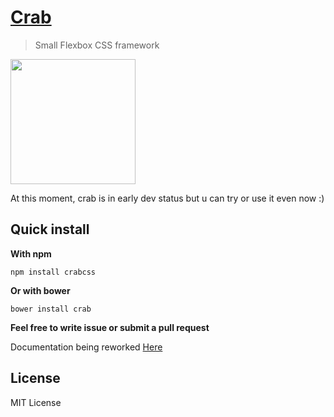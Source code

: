 # [Crab](http://crabcss.com)
> Small Flexbox CSS framework

[<img src="https://rampouchee.github.io/crab/crab.png" width="200">](http://crabcss.com/)

At this moment, crab is in early dev status but u can try or use it even now :)

## Quick install
**With npm**
```
npm install crabcss
```

**Or with bower**
```
bower install crab
```

**Feel free to write issue or submit a pull request**

Documentation being reworked [Here](http://crabcss.com/)

## License
MIT License